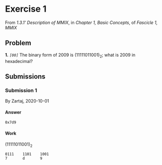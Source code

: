 # Exercise 1
From *1.3.1' Description of MMIX*, in *Chapter 1, Basic Concepts*, of *Fascicle 1, MMIX*

## Problem

**1\.** *`[00]`* The binary form of 2009 is (11111011001)<sub>2</sub>; what is 2009 in hexadecimal?

## Submissions

### Submission 1

By Zartaj, 2020-10-01

#### Answer
`0x7d9`

#### Work
(11111011001)<sub>2</sub>
```
0111    1101    1001
7       d       9
```
